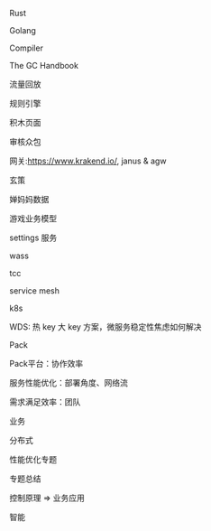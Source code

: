 
Rust

Golang

Compiler

The GC Handbook



 流量回放

规则引擎

积木页面

审核众包

 网关:https://www.krakend.io/, janus & agw

玄策

婵妈妈数据



游戏业务模型

settings 服务

wass

tcc



service mesh

k8s



WDS: 热 key 大 key 方案，微服务稳定性焦虑如何解决

Pack 

Pack平台：协作效率

服务性能优化：部署角度、网络流

需求满足效率：团队

业务

分布式

性能优化专题

专题总结

控制原理 => 业务应用

智能




